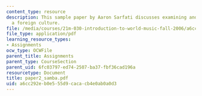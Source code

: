 ```yaml
---
content_type: resource
description: This sample paper by Aaron Sarfati discusses examining and researching
  a foreign culture.
file: /media/courses/21m-030-introduction-to-world-music-fall-2006/a6cc292eb0e555d9cacacb4e0ab0a0d3_paper2_samba.pdf
file_type: application/pdf
learning_resource_types:
- Assignments
ocw_type: OCWFile
parent_title: Assignments
parent_type: CourseSection
parent_uid: 6fc03797-ed74-2507-ba37-fbf36cad196a
resourcetype: Document
title: paper2_samba.pdf
uid: a6cc292e-b0e5-55d9-caca-cb4e0ab0a0d3
---
```

